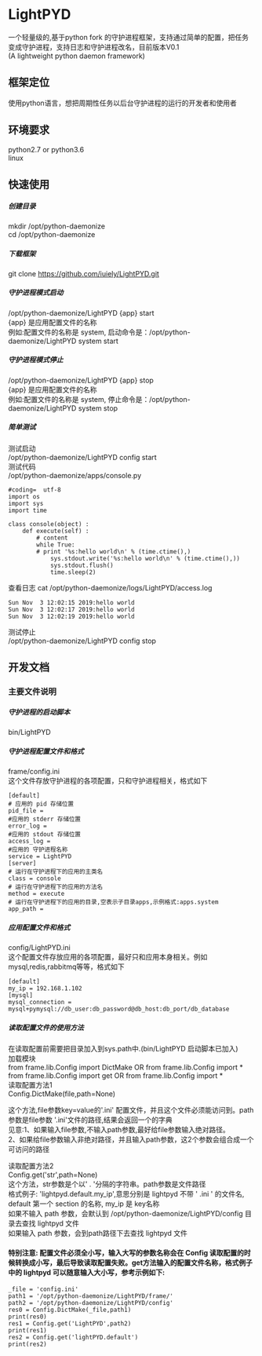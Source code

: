 # LightPYD
  一个轻量级的,基于python fork 的守护进程框架，支持通过简单的配置，把任务变成守护进程，支持日志和守护进程改名，目前版本V0.1 <br>
  (A lightweight python daemon framework)
## 框架定位
  使用python语言，想把周期性任务以后台守护进程的运行的开发者和使用者
## 环境要求
  python2.7 or python3.6 <br>
  linux <br>
## 快速使用
##### 创建目录
  mkdir /opt/python-daemonize <br>
  cd /opt/python-daemonize <br>
##### 下载框架
  git clone https://github.com/iuiely/LightPYD.git <br>
##### 守护进程模式启动
  /opt/python-daemonize/LightPYD {app} start  <br>
  {app} 是应用配置文件的名称 <br>
  例如:配置文件的名称是 system, 启动命令是：/opt/python-daemonize/LightPYD system start <br>
##### 守护进程模式停止
  /opt/python-daemonize/LightPYD {app} stop  <br>
  {app} 是应用配置文件的名称 <br>
  例如:配置文件的名称是 system, 停止命令是：/opt/python-daemonize/LightPYD system stop <br>
##### 简单测试
  测试启动 <br>
  /opt/python-daemonize/LightPYD config start <br>
  测试代码 <br>
  /opt/python-daemonize/apps/console.py
```
#coding=  utf-8
import os
import sys
import time

class console(object) :
    def execute(self) :
        # content
        while True:
        # print '%s:hello world\n' % (time.ctime(),)
            sys.stdout.write('%s:hello world\n' % (time.ctime(),))
            sys.stdout.flush()
            time.sleep(2)
```
  查看日志 cat /opt/python-daemonize/logs/LightPYD/access.log
```
Sun Nov  3 12:02:15 2019:hello world
Sun Nov  3 12:02:17 2019:hello world
Sun Nov  3 12:02:19 2019:hello world
```
  测试停止 <br>
  /opt/python-daemonize/LightPYD config stop
## 开发文档
### 主要文件说明
##### 守护进程的启动脚本
  bin/LightPYD <br>
##### 守护进程配置文件和格式
  frame/config.ini <br>
  这个文件存放守护进程的各项配置，只和守护进程相关，格式如下 <br>
```
[default]
# 应用的 pid 存储位置
pid_file = 
#应用的 stderr 存储位置
error_log = 
#应用的 stdout 存储位置
access_log = 
#应用的 守护进程名称
service = LightPYD
[server]
# 运行在守护进程下的应用的主类名
class = console
# 运行在守护进程下的应用的方法名
method = execute
# 运行在守护进程下的应用的目录,空表示子目录apps,示例格式:apps.system
app_path =
```
##### 应用配置文件和格式
  config/LightPYD.ini <br>
  这个配置文件存放应用的各项配置，最好只和应用本身相关。例如mysql,redis,rabbitmq等等，格式如下
```
[default]
my_ip = 192.168.1.102
[mysql]
mysql_connection = mysql+pymysql://db_user:db_password@db_host:db_port/db_database
```
##### 读取配置文件的使用方法
  在读取配置前需要把目录加入到sys.path中.(bin/LightPYD 启动脚本已加入) <br>
  加载模块<br>
  from frame.lib.Config import DictMake  OR from frame.lib.Config import * <br>
  from frame.lib.Config import get  OR from frame.lib.Config import * <br>
  读取配置方法1 <br>
  Config.DictMake(file,path=None) <br>
  
  这个方法,file参数key=value的'.ini' 配置文件，并且这个文件必须能访问到。path参数是file参数 '.ini'文件的路径,结果会返回一个的字典 <br>
  见意:1、如果输入file参数,不输入path参数,最好给file参数输入绝对路径。<br>
       2、如果给file参数输入非绝对路径，并且输入path参数，这2个参数会组合成一个可访问的路径 <br>
       
  读取配置方法2 <br>
  Config.get('str',path=None) <br>
  这个方法，str参数是个以' . '分隔的字符串。path参数是文件路径<br>
  格式例子: 
  'lightpyd.default.my_ip',意思分别是 lightpyd 不带 ' .ini ' 的文件名, default 第一个 section 的名称, my_ip 是 key名称 <br>
  如果不输入 path 参数，会默认到 /opt/python-daemonize/LightPYD/config 目录去查找 lightpyd 文件<br>
  如果输入 path 参数，会到path路径下去查找 lightpyd 文件
  
#### 特别注意: 配置文件必须全小写，输入大写的参数名称会在 Config 读取配置的时候转换成小写，最后导致读取配置失败。get方法输入的配置文件名称，格式例子中的 lightpyd 可以随意输入大小写，参考示例如下:
  
```
_file = 'config.ini'
path1 = '/opt/python-daemonize/LightPYD/frame/'
path2 = '/opt/python-daemonize/LightPYD/config'    
res0 = Config.DictMake(_file,path1)
print(res0)
res1 = Config.get('LightPYD',path2)
print(res1)
res2 = Config.get('lightPYD.default')
print(res2)
```
